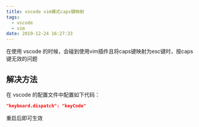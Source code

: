 ```yaml
---
title: vscode vim模式caps键映射
tags:
  - vscode
  - vim
date: 2019-12-24 16:27:33
---
```


在使用 vscode 的时候，会碰到使用vim插件且将caps键映射为esc键时，按caps键无效的问题

<!-- more -->

## 解决方法

在 vscode 的配置文件中配置如下代码：

```json
"keyboard.dispatch": "keyCode"
```

重启后即可生效
